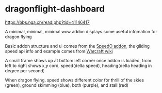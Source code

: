 # dragonflight-dashboard
<https://bbs.nga.cn/read.php?tid=41146417>

A minimal, minimal, minimal wow addon displays some useful infomation for dragon flying

Basic addon structure and ui comes from the [SpeedO addon](https://www.curseforge.com/wow/addons/speedo), the gliding speed api info and example comes from [Warcraft wiki](https://warcraft.wiki.gg/wiki/API_C_PlayerInfo.GetGlidingInfo)

A small frame shows up at bottom left corner once addon is loaded, from left to right shows x,y cord, speed(delta speed), heading(delta heading in degree per second)

When dragon flying, speed shows different color for thrill of the skies (green), ground skimming (blue), both (purple), and stall (red)

